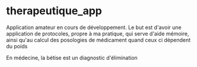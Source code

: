 # therapeutique_app

Application amateur en cours de développement. Le but est d'avoir une application de protocoles, propre à ma pratique, qui serve d'aide mémoire, ainsi qu'au calcul des posologies de médicament quand ceux ci dépendent du poids

En médecine, la bétise est un diagnostic d'élimination
